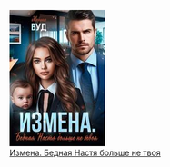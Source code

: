 ![](Измена.%20Бедная%20Настя%20больше%20не%20твоя.jpg)  
[Измена. Бедная Настя больше не твоя](Измена.%20Бедная%20Настя%20больше%20не%20твоя.md)
